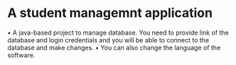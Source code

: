 <h1> A student managemnt application </h1>
•	A java-based project to manage database. You need to provide link of the database and login credentials and you will be able to connect to the database and make changes.
•	You can also change the language of the software.
